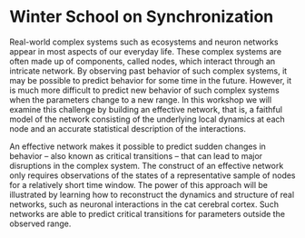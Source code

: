 # Winter School on Synchronization
Real-world complex systems such as ecosystems and neuron networks appear in most aspects of our everyday life. These complex systems are often made up of components, called nodes, which interact through an intricate network. By observing past behavior of such complex systems, it may be possible to predict behavior for some time in the future. However, it is much more difficult to predict new behavior of such complex systems when the parameters change to a new range. In this workshop we will examine this challenge by building an effective network, that is, a faithful model of the network consisting of the underlying local dynamics at each node and an accurate statistical description of the interactions.

An effective network makes it possible to predict sudden changes in behavior – also known as critical transitions – that can lead to major disruptions in the complex system. The construct of an effective network only requires observations of the states of a representative sample of nodes for a relatively short time window. The power of this approach will be illustrated by learning how to reconstruct the dynamics and structure of real networks, such as neuronal interactions in the cat cerebral cortex. Such networks are able to predict critical transitions for parameters outside the observed range.
